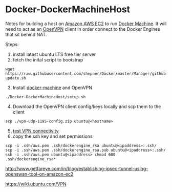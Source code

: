 # Docker-DockerMachineHost

Notes for building a host on [Amazon AWS EC2](https://console.aws.amazon.com/ec2/v2) to run [Docker Machine](https://docs.docker.com/machine/).  It will need to act as an [OpenVPN](https://openvpn.net) client in order connect to the Docker Engines that sit behind NAT.

Steps:
1.  install latest ubuntu LTS free tier server
2.  fetch the inital script to bootstrap
```Shell
wget https://raw.githubusercontent.com/shepner/Docker/master/Manager/github-update.sh
```
3. Install [docker-machine](https://docs.docker.com/machine/install-machine/#installing-machine-directly) and OpenVPN
```Shell
./Docker-DockerMachineHost/setup.sh
```
4.  Download the OpenVPN client config/keys locally and scp them to the client
```Shell
scp ./vpn-udp-1195-config.zip ubuntu@<hostname>
```
5.  [test VPN connectivity](https://openvpn.net/index.php/open-source/documentation/howto.html#start)
6.  copy the ssh key and set permissions
```Shell
scp -i .ssh/aws.pem .ssh/dockerengine_rsa ubuntu@<ipaddress>:.ssh/
scp -i .ssh/aws.pem .ssh/dockerengine_rsa.pub ubuntu@<ipaddress>:.ssh/
ssh -i .ssh/aws.pem ubuntu@<ipaddress> chmod 600 .ssh/dockerengine_rsa*
```


http://www.getfareye.com/in/blog/establishing-ipsec-tunnel-using-openswan-tool-on-amazon-ec2

https://wiki.ubuntu.com/VPN



